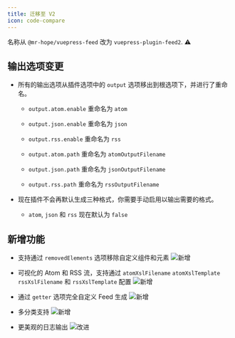 ```yaml
---
title: 迁移至 V2
icon: code-compare
---
```


名称从 `@mr-hope/vuepress-feed` 改为 `vuepress-plugin-feed2`. ⚠

## 输出选项变更

- 所有的输出选项从插件选项中的 `output` 选项移出到根选项下，并进行了重命名。

  - `output.atom.enable` 重命名为 `atom`

  - `output.json.enable` 重命名为 `json`

  - `output.rss.enable` 重命名为 `rss`

  - `output.atom.path` 重命名为 `atomOutputFilename`

  - `output.json.path` 重命名为 `jsonOutputFilename`

  - `output.rss.path` 重命名为 `rssOutputFilename`

- 现在插件不会再默认生成三种格式，你需要手动启用以输出需要的格式。

  - `atom`, `json` 和 `rss` 现在默认为 `false`

## 新增功能

- 支持通过 `removedElements` 选项移除自定义组件和元素 ![新增](https://img.shields.io/badge/-新增-brightgreen)

- 可视化的 Atom 和 RSS 流，支持通过 `atomXslFilename` `atomXslTemplate` `rssXslFilename` 和 `rssXslTemplate` 配置 ![新增](https://img.shields.io/badge/-新增-brightgreen)

- 通过 `getter` 选项完全自定义 Feed 生成 ![新增](https://img.shields.io/badge/-新增-brightgreen)

- 多分类支持 ![新增](https://img.shields.io/badge/-新增-brightgreen)

- 更美观的日志输出 ![改进](https://img.shields.io/badge/-改进-blue)
